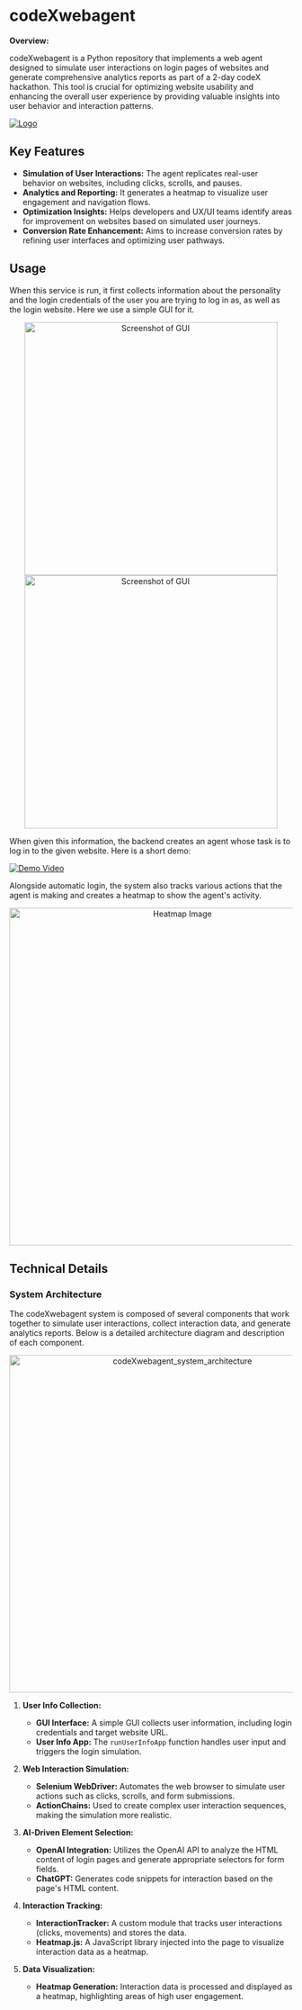 
# codeXwebagent

**Overview:**

codeXwebagent is a Python repository that implements a web agent designed to simulate user interactions on login pages of websites and generate comprehensive analytics reports as part of a 2-day codeX hackathon. This tool is crucial for optimizing website usability and enhancing the overall user experience by providing valuable insights into user behavior and interaction patterns.

[![Logo](https://github.com/user-attachments/assets/8f107289-3f03-4aa4-923b-4844f462d352)]([https://www.example.com](https://codexchallenge.com/))

## Key Features

- **Simulation of User Interactions:** The agent replicates real-user behavior on websites, including clicks, scrolls, and pauses.
- **Analytics and Reporting:** It generates a heatmap to visualize user engagement and navigation flows.
- **Optimization Insights:** Helps developers and UX/UI teams identify areas for improvement on websites based on simulated user journeys.
- **Conversion Rate Enhancement:** Aims to increase conversion rates by refining user interfaces and optimizing user pathways.

## Usage

When this service is run, it first collects information about the personality and the login credentials of the user you are trying to log in as, as well as the login website. Here we use a simple GUI for it.

<p align="center">
  <img width="450" alt="Screenshot of GUI" src="https://github.com/Proud19/codeXwebagent/assets/69429112/6c5c19e8-570f-493c-a565-d7ddf53392e1">
  <img width="450" alt="Screenshot of GUI" src="https://github.com/Proud19/codeXwebagent/assets/69429112/f0f5c73c-6454-4d0b-8e99-2b676e79e719">
</p>

When given this information, the backend creates an agent whose task is to log in to the given website. Here is a short demo:

[![Demo Video](https://img.youtube.com/vi/d575137d-e2d0-4f0d-9274-64b78623783a/0.jpg)](https://github.com/Proud19/codeXwebagent/assets/69429112/d575137d-e2d0-4f0d-9274-64b78623783a)

Alongside automatic login, the system also tracks various actions that the agent is making and creates a heatmap to show the agent's activity.

<p align="center">
  <img width="600" alt="Heatmap Image" src="https://github.com/user-attachments/assets/a8f7401e-98e1-4855-915e-97c84c85ccd4">
</p>

## Technical Details

### System Architecture

The codeXwebagent system is composed of several components that work together to simulate user interactions, collect interaction data, and generate analytics reports. Below is a detailed architecture diagram and description of each component.

<p align="center">
  <img width="600" alt="codeXwebagent_system_architecture" src="https://github.com/user-attachments/assets/ad4cfefc-ae83-4c06-aa98-bc48e281a5e2">
</p>


1. **User Info Collection:**
   - **GUI Interface:** A simple GUI collects user information, including login credentials and target website URL.
   - **User Info App:** The `runUserInfoApp` function handles user input and triggers the login simulation.

2. **Web Interaction Simulation:**
   - **Selenium WebDriver:** Automates the web browser to simulate user actions such as clicks, scrolls, and form submissions.
   - **ActionChains:** Used to create complex user interaction sequences, making the simulation more realistic.

3. **AI-Driven Element Selection:**
   - **OpenAI Integration:** Utilizes the OpenAI API to analyze the HTML content of login pages and generate appropriate selectors for form fields.
   - **ChatGPT:** Generates code snippets for interaction based on the page's HTML content.

4. **Interaction Tracking:**
   - **InteractionTracker:** A custom module that tracks user interactions (clicks, movements) and stores the data.
   - **Heatmap.js:** A JavaScript library injected into the page to visualize interaction data as a heatmap.

5. **Data Visualization:**
   - **Heatmap Generation:** Interaction data is processed and displayed as a heatmap, highlighting areas of high user engagement.

